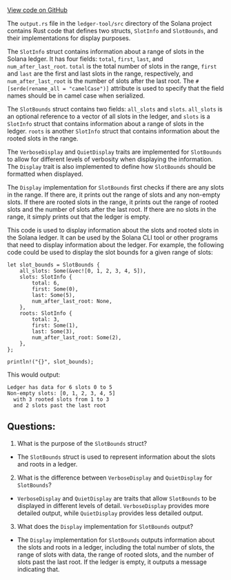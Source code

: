 [View code on GitHub](https://github.com/solana-labs/solana/blob/master/ledger-tool/src/output.rs)

The `output.rs` file in the `ledger-tool/src` directory of the Solana project contains Rust code that defines two structs, `SlotInfo` and `SlotBounds`, and their implementations for display purposes. 

The `SlotInfo` struct contains information about a range of slots in the Solana ledger. It has four fields: `total`, `first`, `last`, and `num_after_last_root`. `total` is the total number of slots in the range, `first` and `last` are the first and last slots in the range, respectively, and `num_after_last_root` is the number of slots after the last root. The `#[serde(rename_all = "camelCase")]` attribute is used to specify that the field names should be in camel case when serialized.

The `SlotBounds` struct contains two fields: `all_slots` and `slots`. `all_slots` is an optional reference to a vector of all slots in the ledger, and `slots` is a `SlotInfo` struct that contains information about a range of slots in the ledger. `roots` is another `SlotInfo` struct that contains information about the rooted slots in the range.

The `VerboseDisplay` and `QuietDisplay` traits are implemented for `SlotBounds` to allow for different levels of verbosity when displaying the information. The `Display` trait is also implemented to define how `SlotBounds` should be formatted when displayed.

The `Display` implementation for `SlotBounds` first checks if there are any slots in the range. If there are, it prints out the range of slots and any non-empty slots. If there are rooted slots in the range, it prints out the range of rooted slots and the number of slots after the last root. If there are no slots in the range, it simply prints out that the ledger is empty.

This code is used to display information about the slots and rooted slots in the Solana ledger. It can be used by the Solana CLI tool or other programs that need to display information about the ledger. For example, the following code could be used to display the slot bounds for a given range of slots:

```
let slot_bounds = SlotBounds {
    all_slots: Some(&vec![0, 1, 2, 3, 4, 5]),
    slots: SlotInfo {
        total: 6,
        first: Some(0),
        last: Some(5),
        num_after_last_root: None,
    },
    roots: SlotInfo {
        total: 3,
        first: Some(1),
        last: Some(3),
        num_after_last_root: Some(2),
    },
};

println!("{}", slot_bounds);
```

This would output:

```
Ledger has data for 6 slots 0 to 5
Non-empty slots: [0, 1, 2, 3, 4, 5]
  with 3 rooted slots from 1 to 3
  and 2 slots past the last root
```
## Questions: 
 1. What is the purpose of the `SlotBounds` struct?
- The `SlotBounds` struct is used to represent information about the slots and roots in a ledger.

2. What is the difference between `VerboseDisplay` and `QuietDisplay` for `SlotBounds`?
- `VerboseDisplay` and `QuietDisplay` are traits that allow `SlotBounds` to be displayed in different levels of detail. `VerboseDisplay` provides more detailed output, while `QuietDisplay` provides less detailed output.

3. What does the `Display` implementation for `SlotBounds` output?
- The `Display` implementation for `SlotBounds` outputs information about the slots and roots in a ledger, including the total number of slots, the range of slots with data, the range of rooted slots, and the number of slots past the last root. If the ledger is empty, it outputs a message indicating that.
